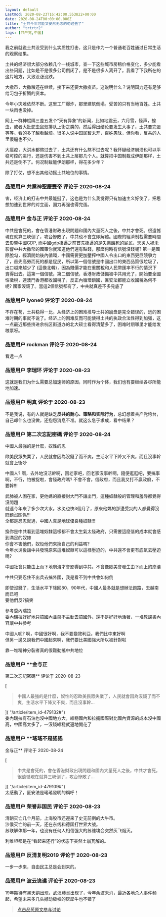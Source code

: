 ```yaml
---
layout: default
Lastmod: 2020-08-23T16:42:00.553822+00:00
date: 2020-08-24T00:00:00.000Z
title: "土共今年可能又安然无恙的苟过去了"
author: "trtrtr2"
tags: [共产党,中国]
---
```


我之前就说土共没受到什么实质性打击，这只是作为一个普通老百姓通过日常生活的观察结果。  
  
土共的经济很大部分依赖几个一线城市，查一下这些城市房租价格变化，多少能看出些问题，比如是不是很多公司倒闭了，是不是很多人离开了。我看了下我所在的这片地方，大致没涨没跌。  
  
大撒币，大撒粮还在继续，接下来还要大撒疫苗。这说明什么？说明国力还有足够给习包子折腾的资本。  
  
今年小灾难依然不断。这里工厂爆炸，那里建筑倒塌。受苦的只有当地百姓。土共一块肉也没掉。  
  
网上一群神棍隔三差五发个“天有异象”的新闻，比如地震云，六月雪，怪声，蝗虫，或者大批蛇虫鼠蚁排队上街之类的，然后得出结论要发生大事了，土共要完蛋等等。看的多了越看越烦。很多人说中国民智未开，百姓愚昧，但你看，反共的人里傻逼也不少。  
  
大瘟疫，大洪水都熬过去了，土共还有什么熬不过去呢？我怀疑经济崩溃也可以平稳可控的进行，还是伤害不到土共上层那几个人。就算把中国制裁成伊朗那样，土共还是倒不了。何况制裁能伊朗那样，得花多少年？  
  
除了打仗，想不出其他动摇土共地位的事情。

            
### 品葱用户 **共黨神聖慶豐帝** 评论于 2020-08-24
        
害，经济上的打击中共最能挺了，这也是为什么我觉得只有加速主义好使了，把思想加速到世界的对立面，国力再强也得完蛋。
        


            
### 品葱用户 **金与正** 评论于 2020-08-24
        
中共是會死的，會在香港財政出現問題和國內大量死人之後，中共才會死。很遺憾現在就算三峽倒了，攻台慘敗了，中共也不會立即解體。國際的經濟制裁需要時間去影響中國GDP, 而中國gdp掛逼之前首先掛逼的是失業餓死的屁民，天災人禍未影響中共大撒幣的國策你就知道他們還有點錢，那麽何時有信號沒錢呢? 第一是國際脫勾，經濟開始後內循環，中國需要更加壓搾中國人令出口的東西更巨競爭力了，首先高勞而死的都是屁民，所以第一個信號是中國出口的東西品質很垃圾了，出口越來越少了 (這像北韓)，因為賤價才能在重關稅和人民幣匯率不行的情況下賣得出去。這第一個信號，第二個信號，香港財政儲備被中共用光了，開始要全國性徵稅，連澳門香港都收國稅了，反正內循環鎖國，匪安法都能立收國稅為何不呢? 國家沒錢了。當這2個信號都有了，中共就真差不多見底了
        


            
### 品葱用户 **lyone0** 评论于 2020-08-24
        
不存在苟，土共稳得一比。从经济上的困难推导土共的崩盘是完全错误的，远的困难时期的事就不说了。经济上的困难反而可能使得土共的执政合法性得到加强，这一点最近那些挤进余杭区街道办的北大硕士看得清楚多了，困难时期哪里才能给发粮票呀。
        


            
### 品葱用户 **rockman** 评论于 2020-08-24
        
看远一点
        


            
### 品葱用户 **李瑞环** 评论于 2020-08-23
        
这就是我们为什么需要总加速师的原因，同时作为个体，我们也有要继续各尽所能地加速。
        


            
### 品葱用户 **明真** 评论于 2020-08-23
        
不是我说，有的人就是缺乏**反共的耐心、策略和实际行为**，总幻想着共产党垮台，自己却什么也没做，还抱怨消息不准。就这么急于求成，看中结果？
        


            
### 品葱用户 **第二次忘記密碼** 评论于 2020-08-24
        
中國人最強的是什麼，奴性的忍  
  
歐美民眾失業了，人民就會因為沒錢了而不爽，生活水平下降又不爽，而且沒事幹就會上街吵  
  
中國人? 啊，去外地沒活幹啊，回老家吧，回老家沒事幹啊，隨便逛逛吧，要搞事啊，不行，怕被捉啦，會怪政府嗎? 不會不會，信政府，而且我又打不贏政府，不要幹!!!  
  
武肺被人困在家，更他媽的直接封大門不讓出門，這種奴隸般的管理和羞辱都覺得沒問題  
就連今年來了多少次大水，水災也快3個月了，原來他媽的那邊受災的人都覺得沒問題沒關係!!!  
全都是忍忍就過，中國人真是地球優良種奴隸!!!  
  
換你是中共看到這堆奴隸這樣都不會太生氣太怪政府，只需要這麼低的成本就會感到滿足的奴隸  
你會不害他們，奴役他們來換自己的利益嗎?  
今年水災後讓中共發現原來這堆奴隸可以這樣壓迫的，中共還不會更有底氣去壓迫嗎?  
  
  
中國社會只能由上而下地崩潰才會影響到中共，不會像歐美會發生由下而上的崩潰  
  
中共只要忍住不出兵去搞外國，我是看不到中共會如何倒  
  
即使沒錢了，生活水平下降回80，90年代，中國人最多就是想辦法跑路，去越南而已吧  
要他們反?搞笑  
  
參考委內瑞拉  
委內瑞拉好好地只搞國內韭菜不主動去搞國外，還不是好好地活著，一堆教課書內容讓中共參考  
  
中國人呢? 啊，中國很好啊，我不要變敘利亞，我們比中東好啊  
但另一邊又說我們中國起來啊，我們要比美國強大所以被針對啦  
  
靠一堆精神分裂者真的很難動搖中共地位
        


            
### 品葱用户 **金与正 
第二次忘記密碼** 评论于 2020-08-23
        
[

> 中國人最強的是什麼，奴性的忍歐美民眾失業了，人民就會因為沒錢了而不爽，生活水平下降又不爽，而且沒事幹...

]( "/article/item_id-479132#")  
委內瑞拉有石油也沒中國地方大，維穩國內和拉攏國際對比國內資源的成本沒中國高，中國高太多了，一沒錢維穩就遍地開花了
        


            
### 品葱用户 **瑤瑤不是謠謠 
金与正** 评论于 2020-08-24
        
[

> 中共是會死的，會在香港財政出現問題和國內大量死人之後，中共才會死。很遺憾現在就算三峽倒了，攻台慘敗了...

]( "/article/item_id-479109#")  
太感動了，匪安法是瑤瑤發明的稱呼！
        


            
### 品葱用户 **荣誉非国民** 评论于 2020-08-23
        
清朝灭亡几个月前，上海股市还迎来了史无前例的大牛市。  
沙俄灭亡的前一天，还在东线和德国打世界大战。  
苏联解体那一年，也没有任何人相信强大的苏维埃会突然灰飞烟灭。  
  
  
利维坦都是在“看起来还行”的状态下突然土崩瓦解的。
        


            
### 品葱用户 **反清复明2019** 评论于 2020-08-23
        
一步一步来，自由民主总是会到来的。
        


            
### 品葱用户 **波云诡谲** 评论于 2020-08-23
        
19年期待有黑天鹅出现，武汉肺炎出现了，今年余波未消，最近各地杀人事件频起，希望未来多几头撼动极权的灰犀牛也不错了
        






> [点击品葱原文参与讨论](https://pincong.rocks/article/23322)

